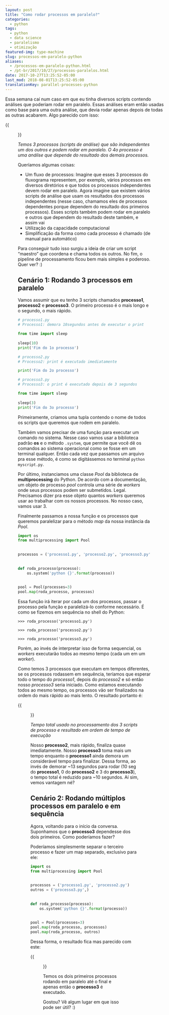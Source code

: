 ```yaml
---
layout: post
title: "Como rodar processos em paralelo?"
categories:
  - python
tags:
  - python
  - data science
  - paralelismo
  - otimização
featured-img: type-machine
slug: processos-em-paralelo-python
aliases: 
  - /processos-em-paralelo-python.html
  - /pt-br/2017/10/27/processos-paralelos.html
date: 2017-10-27T13:25:52-05:00
last_mod: 2018-08-01T13:25:52-05:00
translationKey: parallel-processes-python
---
```


Essa semana caí num caso em que eu tinha diversos scripts contendo análises que poderiam rodar em paralelo. Essas análises eram então usadas como base para uma outra análise, que devia rodar apenas depois de todas as outras acabarem. <!--more--> Algo parecido com isso:

{{<figure src="https://i.imgur.com/jfX5XMZ.png#center">}}

*Temos 3 processos (scripts de análise) que são independentes um dos outros e podem rodar em paralelo. O 4o processo é uma análise que depende do resultado dos demais processos.*

Queríamos algumas coisas:

* Um fluxo de processos: Imagine que esses 3 processos do fluxograma representem, por exemplo, vários processos em diversos diretórios e que todos os processos independentes devem rodar em paralelo. Agora imagine que existem vários scripts de análise que usam os resultados dos processos independentes (nesse caso, chamamos eles de processos dependentes porque dependem do resultado dos primeiros processos). Esses scripts também podem rodar em paralelo e outros que dependem do resultado deste também, e assim vai
* Utilização da capacidade computacional
* Simplificação da forma como cada processo é chamado (de manual para automático)

Para conseguir tudo isso surgiu a ideia de criar um script “maestro” que coordena e chama todos os outros. No fim, o pipeline de processamento ficou bem mais simples e poderoso. Quer ver? :)

## Cenário 1: Rodando 3 processos em paralelo

Vamos assumir que eu tenho 3 scripts chamados **processo1**, **processo2** e **processo3**. 
O primeiro processo é o mais longo e o segundo, o mais rápido.

```python
# processo1.py
# Processo1: demora 10segundos antes de executar o print

from time import sleep                                                          
                                                                                
sleep(10)                                                                       
print('Fim do 1o processo')
```

```python
# processo2.py
# Processo2: print é executado imediatamente

print('Fim do 2o processo')
```


```python
# processo3.py
# Processo3: o print é executado depois de 3 segundos

from time import sleep                                                          
                                                                                
sleep(3)                                                                       
print('Fim do 3o processo')
```

Primeiramente, criamos uma tupla contendo o nome de todos os scripts que queremos que rodem em paralelo.

Também vamos precisar de uma função para executar um comando no sistema. 
Nesse caso vamos usar a biblioteca padrão **os** e o método `.system`, 
que permite que você dê os comandos ao sistema operacional como se fosse em um terminal qualquer. 
Então cada vez que passamos um arquivo pra esse método, é como se digitássemos no terminal 
`python myscript.py`.

Por último, instanciamos uma classe *Pool* da biblioteca de **multiprocessing** do Python. 
De acordo com a documentação, um objeto de processo *pool* controla uma série de *workers* onde 
seus processos podem ser submetidos. Legal. 
Precisamos dizer pra esse objeto quantos *workers* queremos usar ao trabalhar com os nossos processos. 
No nosso caso, vamos usar 3.

Finalmente passamos a nossa função e os processos que queremos paralelizar para o método *map* da 
nossa instância da *Pool*. 

```python
import os                                                                       
from multiprocessing import Pool                                                
                                                                                
                                                                                
processos = ('processo1.py', 'processo2.py', 'processo3.py')                                    
                                                  
                                                                                
def roda_processo(processo):                                                             
    os.system('python {}'.format(processo))                                       
                                                                                
                                                                                
pool = Pool(processes=3)                                                        
pool.map(roda_processo, processos) 
```

Essa função irá iterar por cada um dos processos, passar o processo pela função e 
paralelizá-lo conforme necessário. É como se fizemos em sequência no shell do Python:

```
>>> roda_processo('processo1.py')

>>> roda_processo('processo2.py')

>>> roda_processo('processo3.py')
```

Porém, ao invés de interpretar isso de forma sequencial, os *workers* executarão todos ao 
mesmo tempo (cada um em um *worker*).

Como temos 3 processos que executam em tempos diferentes, se os processos rodassem em sequência, teríamos que esperar todo o tempo do *processo1*, depois do *processo2* e só então nosso *processo3* 
seria iniciado. Como estamos executando todos ao mesmo tempo, 
os processos vão ser finalizados na ordem do mais rápido ao mais lento. O resultado portanto é:

{{<figure src="https://i.imgur.com/GvIoQS5.png#center">}}

*Tempo total usado no processamento dos 3 scripts de processo e resultado em ordem de tempo de execução*

Nosso **processo2**, mais rápido, finaliza quase imediatamente. 
Nosso **processo3** toma mais um tempo enquanto o **processo1** ainda demora um 
considerável tempo para finalizar. 
Dessa forma, ao invés de demorar ~13 segundos para rodar (10 seg do **processo1**, 0 do **processo2** e 3 do **processo3**), o tempo total é reduzido para ~10 segundos. Aí sim, vemos vantagem né?

## Cenário 2: Rodando múltiplos processos em paralelo e em sequência

Agora, voltando para o início da conversa. Suponhamos que o **processo3** dependesse dos dois primeiros.
Como poderíamos fazer?

Poderíamos simplesmente separar o terceiro processo e fazer um map separado, exclusivo para ele:


```python
import os                                                                       
from multiprocessing import Pool                                                
                                                                                
                                                                                
processos = ('processo1.py', 'processo2.py')                                    
outros = ('processo3.py',)
                                                  
                                                                                
def roda_processo(processo):                                                             
    os.system('python {}'.format(processo))                                       
                                                                                
                                                                                
pool = Pool(processes=3)                                                        
pool.map(roda_processo, processos) 
pool.map(roda_processo, outros) 
```

Dessa forma, o resultado fica mas parecido com este:

{{<figure src="https://i.imgur.com/2ja6VBK.png#center">}}

Temos os dois primeiros processos rodando em paralelo até o final e apenas então o **processo3** 
é executado.

Gostou? Vê algum lugar em que isso pode ser útil? :)
